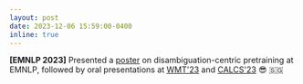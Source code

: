 ```yaml
---
layout: post
date: 2023-12-06 15:59:00-0400
inline: true
---
```


**[EMNLP 2023]** Presented a [poster](https://drive.google.com/file/d/1Qq8cXSlQ9qe0bpai4uoKtCrSWaSqjC9o/view?usp=sharing) on disambiguation-centric pretraining at EMNLP, followed by oral presentations at [WMT'23](https://drive.google.com/file/d/1GOzznOpTnq4uD9Kj8tmLDt8F0rGp0Cwu/view?usp=sharing) and [CALCS'23](https://drive.google.com/file/d/1VwcxwrgOYZilJMtwg6QJdDbaz5uYMztl/view?usp=drive_link) :sunglasses: :singapore: 